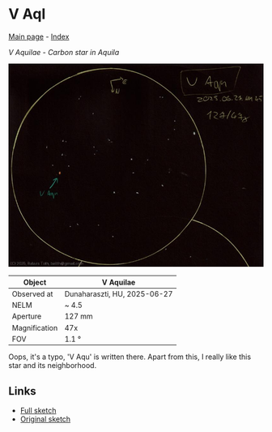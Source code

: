 # V Aql

[Main page](../index.md) - [Index](../pages/obj_index.md)

_V Aquilae_ - _Carbon star in Aquila_  

![V Aql](../img/v-aql-20250628.jpg)

Object | V Aquilae
-|-
Observed at | Dunaharaszti, HU, 2025-06-27
NELM | ~ 4.5
Aperture | 127 mm
Magnification | 47x
FOV | 1.1 °

Oops, it's a typo, 'V Aqu' is written there. Apart from this,
I really like this star and its neighborhood.

## Links

- [Full sketch](../img/v-aql-wz-cas-20250628.jpg)
- [Original sketch](../scan/20250628_2.jpg)
